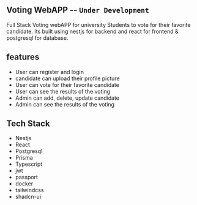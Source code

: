 ## Voting WebAPP -- `Under Development`

Full Stack Voting webAPP for university Students to vote for their favorite candidate.
Its built using nestjs for backend and react for frontend & postgresql for database.

## features

- User can register and login
- candidate can upload their profile picture
- User can vote for their favorite candidate
- User can see the results of the voting
- Admin can add, delete, update candidate
- Admin can see the results of the voting

## Tech Stack

- Nestjs
- React
- Postgresql
- Prisma
- Typescript
- jwt
- passport
- docker
- tailwindcss
- shadcn-ui
